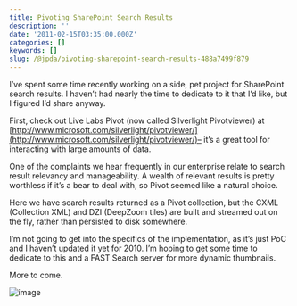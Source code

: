 ```yaml
---
title: Pivoting SharePoint Search Results
description: ''
date: '2011-02-15T03:35:00.000Z'
categories: []
keywords: []
slug: /@jpda/pivoting-sharepoint-search-results-488a7499f879
---
```


I’ve spent some time recently working on a side, pet project for SharePoint search results. I haven’t had nearly the time to dedicate to it that I’d like, but I figured I’d share anyway.

First, check out Live Labs Pivot (now called Silverlight Pivotviewer) at [http://www.microsoft.com/silverlight/pivotviewer/](http://www.microsoft.com/silverlight/pivotviewer/)– it’s a great tool for interacting with large amounts of data.

One of the complaints we hear frequently in our enterprise relate to search result relevancy and manageability. A wealth of relevant results is pretty worthless if it’s a bear to deal with, so Pivot seemed like a natural choice.

Here we have search results returned as a Pivot collection, but the CXML (Collection XML) and DZI (DeepZoom tiles) are built and streamed out on the fly, rather than persisted to disk somewhere.

I’m not going to get into the specifics of the implementation, as it’s just PoC and I haven’t updated it yet for 2010. I’m hoping to get some time to dedicate to this and a FAST Search server for more dynamic thumbnails.

More to come.

![image](https://cdn-images-1.medium.com/max/800/0*v1p1r9pqYcf9ScU9.png)